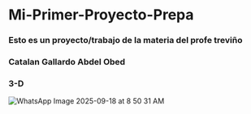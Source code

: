 # Mi-Primer-Proyecto-Prepa
### Esto es un proyecto/trabajo de la materia del profe treviño

### Catalan Gallardo Abdel Obed

### 3-D

![WhatsApp Image 2025-09-18 at 8 50 31 AM](https://github.com/user-attachments/assets/21b6e395-8501-4117-9748-80b7f44e070e)
